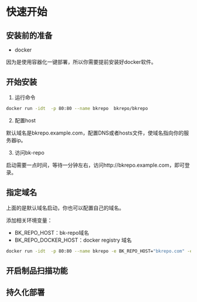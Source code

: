 # 快速开始

## 安装前的准备

* docker

因为是使用容器化一键部署，所以你需要提前安装好docker软件。

## 开始安装

1. 运行命令

```sh
docker run -idt  -p 80:80 --name bkrepo  bkrepo/bkrepo
```

2. 配置host

默认域名是bkrepo.example.com，配置DNS或者hosts文件，使域名指向你的服务器ip。

3. 访问bk-repo

启动需要一点时间，等待一分钟左右，访问http://bkrepo.example.com，即可登录。

## 指定域名

上面的是默认域名启动，你也可以配置自己的域名。

添加相关环境变量：

* BK\_REPO\_HOST：bk-repo域名
* BK\_REPO\_DOCKER\_HOST：docker  registry 域名

```sh
docker run -idt  -p 80:80 --name bkrepo -e BK_REPO_HOST="bkrepo.com" -e BK_REPO_DOCKER_HOST="docker.bkrepo.com" bkrepo/bkrepo
```

## 开启制品扫描功能

## 持久化部署
